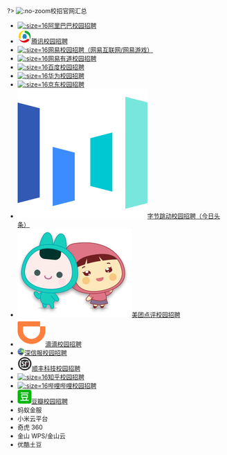 ?> ![](https://notes.abelsu7.top/_media/shirt.svg ':no-zoom')校招官网汇总

* [![](logo/alibaba-campus.ico ':size=16')阿里巴巴校园招聘](https://campus.alibaba.com/index.htm)
* [![](logo/tencent.svg)腾讯校园招聘](https://join.qq.com/index.php)
* [![](logo/netease.ico ':size=16')网易校园招聘（网易互联网/网易游戏）](https://campus.163.com/app/index)
* [![](logo/youdao.ico ':size=16')网易有道校园招聘](http://hr.youdao.com/index.php?t1=index)
* [![](logo/baidu.ico ':size=16')百度校园招聘](https://talent.baidu.com/external/baidu/index.html#/)
* [![](logo/huawei.ico ':size=16')华为校园招聘](http://career.huawei.com/reccampportal/next/mini/index.html)
* [![](logo/jd.ico ':size=16')京东校园招聘](http://campus.jd.com/home)
* [![](logo/bytedance.ico ':size=16')字节跳动校园招聘（今日头条）](https://job.bytedance.com/campus/position)
* [![](logo/meituan.ico ':size=16')美团点评校园招聘](https://campus.meituan.com/)
* [![](logo/didi.ico ':size=16')滴滴校园招聘](http://campus.didichuxing.com/campus)
* [![](logo/sangfor.png ':size=16')深信服校园招聘](http://hr.sangfor.com/campus.html)
* [![](logo/sf.svg)顺丰科技校园招聘](http://campus.sf-tech.com.cn/index.html)
* [![](logo/zhihu.ico ':size=16')知乎校园招聘](https://www.zhihu.com/careers/campus)
* [![](logo/bilibili.ico ':size=16')哔哩哔哩校园招聘](https://campus.bilibili.com/activity-campus2019.html)
* [![](logo/douban.svg)豆瓣校园招聘](https://jobs.douban.com/jobs/campus/)
* 蚂蚁金服
* 小米云平台
* 奇虎 360
* 金山 WPS/金山云
* 优酷土豆